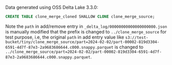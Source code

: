 Data generated using OSS Delta Lake 3.3.0:

```sql
CREATE TABLE clone_merge_cloned SHALLOW CLONE clone_merge_source;
```

Note the `path` in add/remove entry in `_delta_log/00000000000000000000.json` is manually modified
that the prefix is changed to `../clone_merge_source` for test purpose, i.e, the original `path` in add entry value like 
`s3://test-bucket/tiny/clone_merge_source/part=2024-02-02/part-00002-819d3304-6591-4d7f-87e3-2a9683686644.c000.snappy.parquet` 
is changed to `../clone_merge_source/part=2024-02-02/part-00002-819d3304-6591-4d7f-87e3-2a9683686644.c000.snappy.parquet`.
